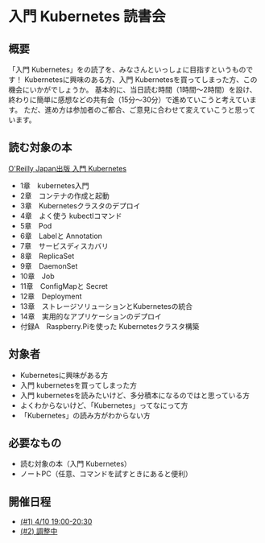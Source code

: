# 入門 Kubernetes 読書会
## 概要
「入門 Kubernetes」をの読了を、みなさんといっしょに目指すというものです！
Kubernetesに興味のある方、入門 Kubernetesを買ってしまった方、この機会にいかがでしょうか。
基本的に、当日読む時間（1時間～2時間）を設け、終わりに簡単に感想などの共有会（15分～30分）で進めていこうと考えています。
ただ、進め方は参加者のご都合、ご意見に合わせて変えていこうと思っています。

## 読む対象の本
[O'Reilly Japan出版 入門 Kubernetes](https://www.oreilly.co.jp/books/9784873118406/#toc)
- 1章　kubernetes入門
- 2章　コンテナの作成と起動
- 3章　Kubernetesクラスタのデプロイ
- 4章　よく使う kubectlコマンド
- 5章　Pod
- 6章　Labelと Annotation
- 7章　サービスディスカバリ
- 8章　ReplicaSet
- 9章　DaemonSet
- 10章　Job
- 11章　ConfigMapと Secret
- 12章　Deployment
- 13章　ストレージソリューションとKubernetesの統合
- 14章　実用的なアプリケーションのデプロイ
- 付録A　Raspberry.Piを使った Kubernetesクラスタ構築

## 対象者
- Kubernetesに興味がある方
- 入門 kubernetesを買ってしまった方
- 入門 kubernetesを読みたいけど、多分積本になるのではと思っている方
- よくわからないけど、「Kubernetes」ってなにって方
- 「Kubernetes」の読み方がわからない方

## 必要なもの
- 読む対象の本（入門 Kubernetes）
- ノートPC（任意、コマンドを試すときにあると便利）

## 開催日程
- [(#1) 4/10 19:00-20:30](https://github.com/toshinao-f/reading-k8s-getting-start/wiki/(%231))
- [(#2) 調整中](https://github.com/toshinao-f/reading-k8s-getting-start/wiki/%28%232%29)
